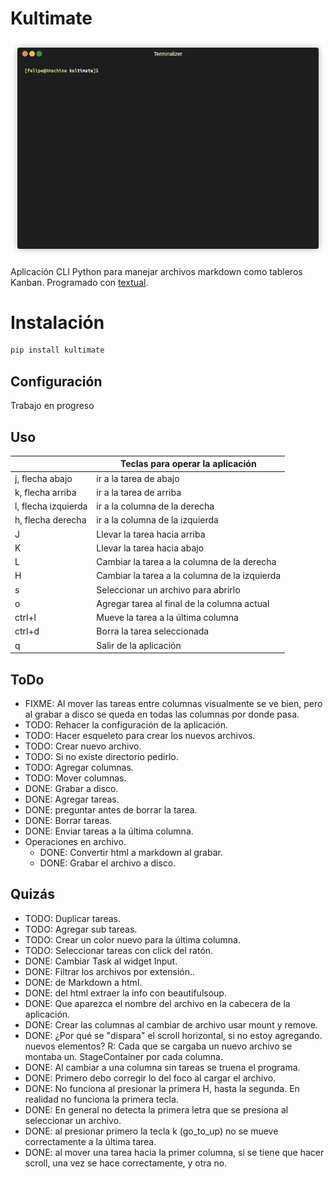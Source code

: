 # Kultimate

![kultimate](render1686782901985.gif)

Aplicación CLI Python para manejar archivos markdown como tableros Kanban.
Programado con [textual](https://textual.textualize.io/).

# Instalación

```sh
pip install kultimate
```

## Configuración

Trabajo en progreso

## Uso

|                     | Teclas para operar la aplicación              |
| ------------------- | --------------------------------------------- |
| j, flecha abajo     | ir a la tarea de abajo                        |
| k, flecha arriba    | ir a la tarea de arriba                       |
| l, flecha izquierda | ir a la columna de la derecha                 |
| h, flecha derecha   | ir a la columna de la izquierda               |
| J                   | Llevar la tarea hacia arriba                  |
| K                   | Llevar la tarea hacia abajo                   |
| L                   | Cambiar la tarea a la columna de la derecha   |
| H                   | Cambiar la tarea a la columna de la izquierda |
| s                   | Seleccionar un archivo para abrirlo           |
| o                   | Agregar tarea al final de la columna actual   |
| ctrl+l              | Mueve la tarea a la última columna            |
| ctrl+d              | Borra la tarea seleccionada                   |
| q                   | Salir de la aplicación                        |

## ToDo

- FIXME: Al mover las tareas entre columnas visualmente se ve bien, pero al
  grabar a disco se queda en todas las columnas por donde pasa.
- TODO: Rehacer la configuración de la aplicación.
- TODO: Hacer esqueleto para crear los nuevos archivos.
- TODO: Crear nuevo archivo.
- TODO: Si no existe directorio pedirlo.
- TODO: Agregar columnas.
- TODO: Mover columnas.
- DONE: Grabar a disco.
- DONE: Agregar tareas.
- DONE: preguntar antes de borrar la tarea.
- DONE: Borrar tareas.
- DONE: Enviar tareas a la última columna.
- Operaciones en archivo.
  - DONE: Convertir html a markdown al grabar.
  - DONE: Grabar el archivo a disco.

## Quizás

- TODO: Duplicar tareas.
- TODO: Agregar sub tareas.
- TODO: Crear un color nuevo para la última columna.
- TODO: Seleccionar tareas con click del ratón.
- DONE: Cambiar Task al widget Input.
- DONE: Filtrar los archivos por extensión..
- DONE: de Markdown a html.
- DONE: del html extraer la info con beautifulsoup.
- DONE: Que aparezca el nombre del archivo en la cabecera de la aplicación.
- DONE: Crear las columnas al cambiar de archivo usar mount y remove.
- DONE: ¿Por qué se "dispara" el scroll horizontal, si no estoy agregando.
  nuevos elementos? R: Cada que se cargaba un nuevo archivo se montaba un.
  StageContainer por cada columna.
- DONE: Al cambiar a una columna sin tareas se truena el programa.
- DONE: Primero debo corregir lo del foco al cargar el archivo.
- DONE: No funciona al presionar la primera H, hasta la segunda. En realidad no
  funciona la primera tecla.
- DONE: En general no detecta la primera letra que se presiona al seleccionar
  un archivo.
- DONE: al presionar primero la tecla k (go_to_up) no se mueve correctamente a
  la última tarea.
- DONE: al mover una tarea hacia la primer columna, si se tiene que hacer
  scroll, una vez se hace correctamente, y otra no.
